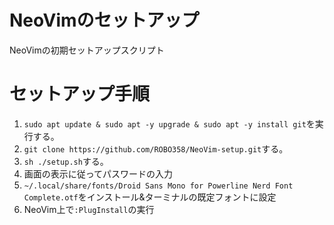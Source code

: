 # NeoVimのセットアップ

NeoVimの初期セットアップスクリプト

# セットアップ手順

1. `sudo apt update & sudo apt -y upgrade & sudo apt -y install git`を実行する。
1. `git clone https://github.com/ROBO358/NeoVim-setup.git`する。
1. `sh ./setup.sh`する。
1. 画面の表示に従ってパスワードの入力
1. `~/.local/share/fonts/Droid Sans Mono for Powerline Nerd Font Complete.otf`をインストール&ターミナルの既定フォントに設定
1. NeoVim上で`:PlugInstall`の実行
